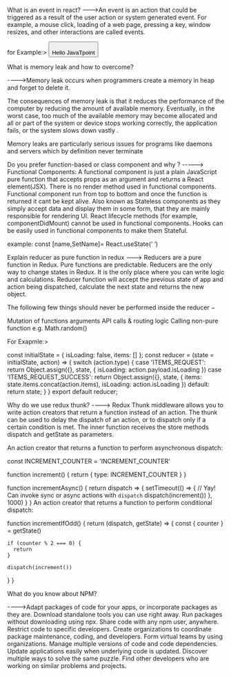 What is an event in react?
--->An event is an action that could be triggered as a result of the user action or system generated event. For example, a mouse click, loading of a web page, pressing a key, window resizes, and other interactions are called events.

for Example:>
<button onclick="showMessage()">  
       Hello JavaTpoint  
</button>

What is memory leak and how to overcome?

---->Memory leak occurs when programmers create a memory in heap and forget to delete it. 

The consequences of memory leak is that it reduces the performance of the computer by reducing the amount of available memory. Eventually, in the worst case, too much of the available memory may become allocated and all or part of the system or device stops working correctly, the application fails, or the system slows down vastly .

Memory leaks are particularly serious issues for programs like daemons and servers which by definition never terminate

Do you prefer function-based or class component and why ?
-----> Functional Components:
     A functional component is just a plain JavaScript pure function that accepts props as an argument and returns a React element(JSX).
     There is no render method used in functional components.
     Functional component run from top to bottom and once the function is returned it cant be kept alive.
     Also known as Stateless components as they simply accept data and display them in some form, that they are mainly responsible for rendering UI.
     React lifecycle methods (for example, componentDidMount) cannot be used in functional components.
     Hooks can be easily used in functional components to make them Stateful.

example: const [name,SetName]= React.useState(‘ ‘)

Explain reducer as pure function in redux
---> Reducers are a pure function in Redux. Pure functions are predictable. Reducers are the only way to change states in Redux. It is the only place where you can write logic and calculations. Reducer function will accept the previous state of app and action being dispatched, calculate the next state and returns the new object.

The following few things should never be performed inside the reducer −

Mutation of functions arguments
API calls & routing logic
Calling non-pure function e.g. Math.random()

For  Exapmle:>

const initialState = {
   isLoading: false,
   items: []
};
const reducer = (state = initialState, action) => {
   switch (action.type) {
      case 'ITEMS_REQUEST':
         return Object.assign({}, state, {
            isLoading: action.payload.isLoading
         })
      case ‘ITEMS_REQUEST_SUCCESS':
         return Object.assign({}, state, {
            items: state.items.concat(action.items),
            isLoading: action.isLoading
         })
      default:
         return state;
   }
}
export default reducer;

Why do we use redux thunk?
----> Redux Thunk middleware allows you to write action creators that return a function instead of an action. The thunk can be used to delay the dispatch of an action, or to dispatch only if a certain condition is met. The inner function receives the store methods dispatch and getState as parameters.

An action creator that returns a function to perform asynchronous dispatch:

const INCREMENT_COUNTER = 'INCREMENT_COUNTER'

function increment() {
  return {
    type: INCREMENT_COUNTER
  }
}

function incrementAsync() {
  return dispatch => {
    setTimeout(() => {
      // Yay! Can invoke sync or async actions with `dispatch`
      dispatch(increment())
    }, 1000)
  }
}
An action creator that returns a function to perform conditional dispatch:

function incrementIfOdd() {
  return (dispatch, getState) => {
    const { counter } = getState()

    if (counter % 2 === 0) {
      return
    }

    dispatch(increment())
  }
}

What do you know about NPM?

---->Adapt packages of code for your apps, or incorporate packages as they are.
Download standalone tools you can use right away.
Run packages without downloading using npx.
Share code with any npm user, anywhere.
Restrict code to specific developers.
Create organizations to coordinate package maintenance, coding, and developers.
Form virtual teams by using organizations.
Manage multiple versions of code and code dependencies.
Update applications easily when underlying code is updated.
Discover multiple ways to solve the same puzzle.
Find other developers who are working on similar problems and projects.